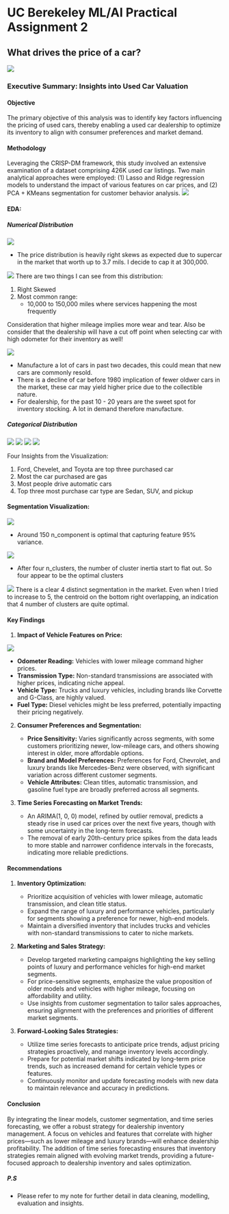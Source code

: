 # UC Berekeley ML/AI Practical Assignment 2
## What drives the price of a car?

![](images/kurt.jpeg)
### Executive Summary: Insights into Used Car Valuation

#### Objective
The primary objective of this analysis was to identify key factors influencing the pricing of used cars, thereby enabling a used car dealership to optimize its inventory to align with consumer preferences and market demand.

#### Methodology
Leveraging the CRISP-DM framework, this study involved an extensive examination of a dataset comprising 426K used car listings. Two main analytical approaches were employed: (1) Lasso and Ridge regression models to understand the impact of various features on car prices, and (2) PCA + KMeans segmentation for customer behavior analysis.
![](images/crisp.png)

#### EDA:
##### Numerical Distribution
![](images/price_distribution.png)
- The price distribution is heavily right skews as expected due to supercar in the market that worth up to 3.7 mils. I decide to cap it at 300,000.

![](images/odometer_distribution.png)
There are two things I can see from this distribution:
1. Right Skewed
2. Most common range:
    - 10,000 to 150,000 miles where services happening the most frequently

Consideration that higher mileage implies more wear and tear. Also be consider that the dealership will have a cut off point when selecting car with high odometer for their inventory as well!

![](images/year_distribution.png)
- Manufacture a lot of cars in past two decades, this could mean that new cars are commonly resold.
- There is a decline of car before 1980 implication of fewer oldwer cars in the market, these car may yield higher price due to the collectible nature.
- For dealership, for the past 10 - 20 years are the sweet spot for inventory stocking. A lot in demand therefore manufacture.

##### Categorical Distribution
![](images/manufacture_distribution.png)
![](images/fuel_type_distribution.png)
![](images/transmission_type_distribution.png)
![](images/type_distribution.png)

Four Insights from the Visualization:
1. Ford, Chevelet, and Toyota are top three purchased car
2. Most the car purchased are gas
3. Most people drive automatic cars
4. Top three most purchase car type are Sedan, SUV, and pickup

#### Segmentation Visualization:
![](../images/n_component.png)
- Around 150 n_component is optimal that capturing feature 95% variance.

![](images/elbow.png)
- After four n_clusters, the number of cluster inertia start to flat out. So four appear to be the optimal clusters

![](images/segmentation.png)
There is a clear 4 distinct segmentation in the market. Even when I tried to increase to 5, the centroid on the bottom right overlapping, an indication that 4 number of clusters are quite optimal.


#### Key Findings

1. **Impact of Vehicle Features on Price:**

![](images/coef_table.jpg)

   - **Odometer Reading:** Vehicles with lower mileage command higher prices.
   - **Transmission Type:** Non-standard transmissions are associated with higher prices, indicating niche appeal.
   - **Vehicle Type:** Trucks and luxury vehicles, including brands like Corvette and G-Class, are highly valued.
   - **Fuel Type:** Diesel vehicles might be less preferred, potentially impacting their pricing negatively.

2. **Consumer Preferences and Segmentation:**
   - **Price Sensitivity:** Varies significantly across segments, with some customers prioritizing newer, low-mileage cars, and others showing interest in older, more affordable options.
   - **Brand and Model Preferences:** Preferences for Ford, Chevrolet, and luxury brands like Mercedes-Benz were observed, with significant variation across different customer segments.
   - **Vehicle Attributes:** Clean titles, automatic transmission, and gasoline fuel type are broadly preferred across all segments.

3. **Time Series Forecasting on Market Trends:**
    - An ARIMA(1, 0, 0) model, refined by outlier removal, predicts a steady rise in used car prices over the next five years, though with some uncertainty in the long-term forecasts.
    - The removal of early 20th-century price spikes from the data leads to more stable and narrower confidence intervals in the forecasts, indicating more reliable predictions.

#### Recommendations

1. **Inventory Optimization:**
   - Prioritize acquisition of vehicles with lower mileage, automatic transmission, and clean title status.
   - Expand the range of luxury and performance vehicles, particularly for segments showing a preference for newer, high-end models.
   - Maintain a diversified inventory that includes trucks and vehicles with non-standard transmissions to cater to niche markets.

2. **Marketing and Sales Strategy:**
   - Develop targeted marketing campaigns highlighting the key selling points of luxury and performance vehicles for high-end market segments.
   - For price-sensitive segments, emphasize the value proposition of older models and vehicles with higher mileage, focusing on affordability and utility.
   - Use insights from customer segmentation to tailor sales approaches, ensuring alignment with the preferences and priorities of different market segments.
3. **Forward-Looking Sales Strategies:**
    - Utilize time series forecasts to anticipate price trends, adjust pricing strategies proactively, and manage inventory levels accordingly.
    - Prepare for potential market shifts indicated by long-term price trends, such as increased demand for certain vehicle types or features.
    - Continuously monitor and update forecasting models with new data to maintain relevance and accuracy in predictions.
#### Conclusion
By integrating the linear models, customer segmentation, and time series forecasting, we offer a robust strategy for dealership inventory management. A focus on vehicles and features that correlate with higher prices—such as lower mileage and luxury brands—will enhance dealership profitability. The addition of time series forecasting ensures that inventory strategies remain aligned with evolving market trends, providing a future-focused approach to dealership inventory and sales optimization.

##### P.S
- Please refer to my note for further detail in data cleaning, modelling, evaluation and insights.
